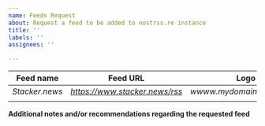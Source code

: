 ```yaml
---
name: Feeds Request
about: Request a feed to be added to nostrss.re instance
title: ''
labels: ''
assignees: ''

---
```


| Feed name | Feed URL | Logo URL | Banner URL |
|-|-|-|-|
| _Stacker.news_ | _https://www.stacker.news/rss_ | _wwww.mydomain.com/mylogo.jpg_ | _wwww.mydomain.com/mybanner.jpg_ |
| | | | |

**Additional notes and/or recommendations regarding the requested feed**
